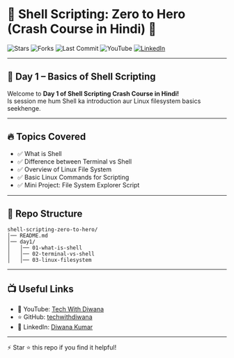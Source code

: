 # 🐚 Shell Scripting: Zero to Hero (Crash Course in Hindi) 🚀  

![Stars](https://img.shields.io/github/stars/techwithdiwana/shell-scripting-zero-to-hero?style=for-the-badge) 
![Forks](https://img.shields.io/github/forks/techwithdiwana/shell-scripting-zero-to-hero?style=for-the-badge) 
![Last Commit](https://img.shields.io/github/last-commit/techwithdiwana/shell-scripting-zero-to-hero?style=for-the-badge) 
![YouTube](https://img.shields.io/youtube/channel/subscribers/UCxxxxxxx?style=for-the-badge&logo=youtube&label=YouTube%20Subscribers)
[![LinkedIn](https://img.shields.io/badge/LinkedIn-Diwana%20Kumar-blue?style=for-the-badge&logo=linkedin)](https://www.linkedin.com/in/diwana-kumar-418592128/)

---

## 📅 Day 1 – Basics of Shell Scripting  

Welcome to **Day 1 of Shell Scripting Crash Course in Hindi!**  
Is session me hum Shell ka introduction aur Linux filesystem basics seekhenge.  

---

## 🔥 Topics Covered  
- ✅ What is Shell  
- ✅ Difference between Terminal vs Shell  
- ✅ Overview of Linux File System  
- ✅ Basic Linux Commands for Scripting  
- ✅ Mini Project: File System Explorer Script  

---

## 📂 Repo Structure  
```
shell-scripting-zero-to-hero/
│── README.md
│── day1/
│   │── 01-what-is-shell
│   │── 02-terminal-vs-shell
│   │── 03-linux-filesystem
```

---

## 📺 Useful Links  
- 🎥 YouTube: [Tech With Diwana](https://www.youtube.com/@TechWithDiwana)  
- ⭐ GitHub: [techwithdiwana](https://github.com/techwithdiwana)  
- 🔗 LinkedIn: [Diwana Kumar](https://www.linkedin.com/in/diwana-kumar-418592128/)  

---

⚡ Star ⭐ this repo if you find it helpful!
